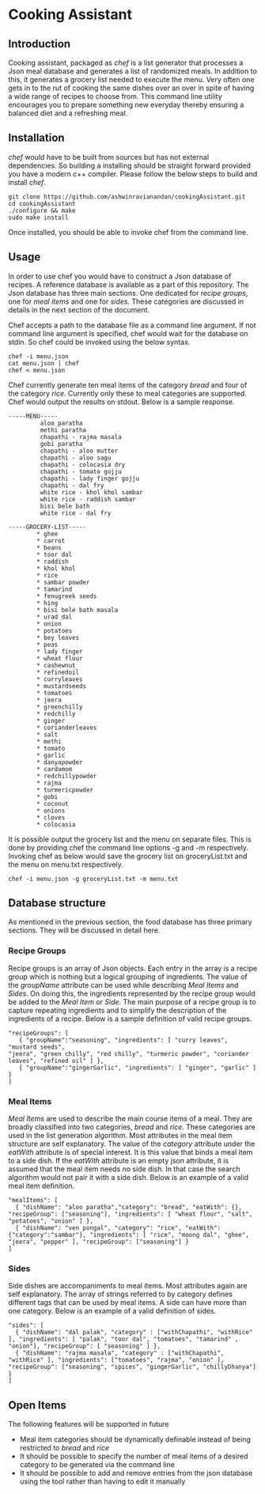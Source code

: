# Cooking Assistant

## Introduction
Cooking assistant, packaged as _chef_ is a list generator that processes a Json
meal database and generates a list of randomized meals. In addition to this, it
generates a grocery list needed to execute the menu. Very often one gets in to
the rut of cooking the same dishes over an over in spite of having a wide range
of recipes to choose from. This command line utility encourages you to prepare
something new everyday thereby ensuring a balanced diet and a refreshing meal.

## Installation
_chef_ would have to be built from sources but has not external dependencies. So
building a installing should be straight forward provided you have a modern c++
compiler. Please follow the below steps to build and install _chef_.

    git clone https://github.com/ashwinravianandan/cookingAssistant.git
    cd cookingAssistant
    ./configure && make
    sudo make install

Once installed, you should be able to invoke chef from the command line.

## Usage
In order to use chef you would have to construct a Json database of recipes. A
reference database is available as a part of this repository. The Json database
has three main sections. One dedicated for _recipe groups_, one for _meal items_
and one for _sides_. These categories are discussed in details in the next
section of the document.

Chef accepts a path to the database file as a command line argument. If not
command line argument is specified, chef would wait for the database on stdin.
So chef could be invoked using the below syntax.

    chef -i menu.json
    cat menu.json | chef
    chef < menu.json

Chef currently generate ten meal items of the category _bread_ and four of the
category _rice_. Currently only these to meal categories are supported. Chef
would output the results on stdout.  Below is a sample response.

    -----MENU-----
             aloo paratha
             methi paratha
             chapathi - rajma masala
             gobi paratha
             chapathi - aloo mutter
             chapathi - aloo sagu
             chapathi - colocasia dry
             chapathi - tomato gojju
             chapathi - lady finger gojju
             chapathi - dal fry
             white rice - khol khol sambar
             white rice - raddish sambar
             bisi bele bath
             white rice - dal fry
    
    -----GROCERY-LIST-----
            * ghee
            * carrot
            * beans
            * toor dal
            * raddish
            * khol khol
            * rice
            * sambar powder
            * tamarind
            * fenugreek seeds
            * hing
            * bisi bele bath masala
            * urad dal
            * onion
            * potatoes
            * bey leaves
            * peas
            * lady finger
            * wheat flour
            * cashewnut
            * refinedoil
            * curryleaves
            * mustardseeds
            * tomatoes
            * jeera
            * greenchilly
            * redchilly
            * ginger
            * corianderleaves
            * salt
            * methi
            * tomato
            * garlic
            * danyapowder
            * cardamom
            * redchillypowder
            * rajma
            * turmericpowder
            * gobi
            * coconut
            * onions
            * cloves
            * colocasia

It is possible output the grocery list and the menu on separate files. This is
done by providing chef the command line options -g and -m respectively. Invoking
chef as below would save the grocery list on groceryList.txt and the menu on
menu.txt respectively.

    chef -i menu.json -g groceryList.txt -m menu.txt

## Database structure
As mentioned in the previous section, the food database has three primary
sections. They will be discussed in detail here.

### Recipe Groups
Recipe groups is an array of Json objects. Each entry in the array is a recipe
group which is nothing but a logical grouping of ingredients. The value of the
_groupName_ attribute can be used while describing _Meal Items_ and _Sides_.
On doing this, the ingredients represented by the recipe group would be added
to the _Meal Item_ or _Side_. The main purpose of a recipe group is to capture
repeating ingredients and to simplify the description of the ingredients of a
recipe.  Below is a sample definition of valid recipe groups.

    "recipeGroups": [
       { "groupName":"seasoning", "ingredients": [ "curry leaves", "mustard seeds",
    "jeera", "green chilly", "red chilly", "turmeric powder", "coriander leaves", "refined oil" ] },
       { "groupName":"gingerGarlic", "ingredients": [ "ginger", "garlic" ] }
    ]

### Meal Items
_Meal Items_ are used to describe the main course items of a meal. They are
broadly classified into two categories, _bread_ and _rice_. These categories
are used in the list generation algorithm. Most attributes in the meal item
structure are self explanatory. The value of the _category_ attribute under the
_eatWith_ attribute is of special interest. It is this value that binds a meal
item to a side dish. If the _eatWith_ attribute is an empty json attribute,
it is assumed that the meal item needs no side dish. In that case the search
algorithm would not pair it with a side dish. Below is an example of a valid
meal item definition.

    "mealItems": [
      { "dishName": "aloo paratha","category": "bread", "eatWith": {}, "recipeGroup": ["seasoning"], "ingredients": [ "wheat flour", "salt", "potatoes", "onion" ] },
      { "dishName": "ven pongal", "category": "rice", "eatWith": {"category":"sambar"}, "ingredients": [ "rice", "moong dal", "ghee", "jeera", "pepper" ], "recipeGroup": ["seasoning"] }
    ]


### Sides
Side dishes are accompaniments to meal items. Most attributes again are self
explanatory. The array of strings referred to by category defines different tags
that can be used by meal items. A side can have more than one category.  Below is an example of a valid definition of sides.

    "sides": [
      { "dishName": "dal palak", "category" : ["withChapathi", "withRice" ], "ingredients": [ "palak", "toor dal", "tomatoes", "tamarind" , "onion"], "recipeGroup": [ "seasoning" ] },
      { "dishName": "rajma masala", "category" : ["withChapathi", "withRice" ], "ingredients": ["tomatoes", "rajma", "onion" ], "recipeGroup": ["seasoning", "spices", "gingerGarlic", "chillyDhanya"] }
    ]

## Open Items
The following features will be supported in future

   * Meal item categories should be dynamically definable instead of being restricted to _bread_ and _rice_
   * It should be possible to specify the number of meal items of a desired category to be generated via the command line
   * It should be possible to add and remove entries from the json database using the tool rather than having to edit it manually
